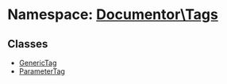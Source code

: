 # Namespace: [Documentor\Tags](../../namespaces/Documentor/Tags.md)

## Classes

* [GenericTag](../../classes/Documentor/Tags/GenericTag.md)
* [ParameterTag](../../classes/Documentor/Tags/ParameterTag.md)


